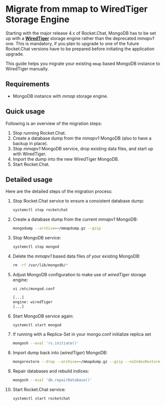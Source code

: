 # Migrate from mmap to WiredTiger Storage Engine

Starting with the major release 4.x of Rocket.Chat, MongoDB has to be set up with a [**WiredTiger**](https://www.mongodb.com/docs/manual/core/wiredtiger/) storage engine rather than the deprecated _mmapv1_ one. This is mandatory, if you plan to upgrade to one of the future Rocket.Chat versions have to be prepared before initiating the application upgrade.

This guide helps you migrate your existing `mmap` based MongoDB instance to WiredTiger manually.

## Requirements

* MongoDB instance with _mmap_ storage engine.

## Quick usage

Following is an overview of the migration steps:

1. Stop running Rocket.Chat.
2. Create a database dump from the _mmapv1_ MongoDB (also to have a backup in place).
3. Stop _mmapv1_ MongoDB service, drop existing data files, and start up with WiredTiger.
4. Import the dump into the new WiredTiger MongoDB.
5. Start Rocket.Chat.

## Detailed usage

Here are the detailed steps of the migration process:

1.  Stop Rocket.Chat service to ensure a consistent database dump:

    ```bash
    systemctl stop rocketchat
    ```
2.  Create a database dump from the current _mmapv1_ MongoDB:

    ```bash
    mongodump --archive=~/mmapdump.gz --gzip
    ```
3.  Stop MongoDB service:

    ```bash
    systemctl stop mongod
    ```
4.  Delete the _mmapv1_ based data files of your existing MongoDB:

    ```bash
    rm -rf /var/lib/mongodb/*
    ```
5.  Adjust MongoDB configuration to make use of _wiredTiger_ storage engine:

    ```
    vi /etc/mongod.conf
    ```

    ```bash
    [...]
    engine: wiredTiger
    [...]
    ```
6.  Start MongoDB service again:

    ```bash
    systemctl start mongod
    ```
7.  If running with a Replica-Set in your mongo.conf initialize replica set

    ```bash
    mongosh --eval 'rs.initiate()'
    ```
8.  Import dump back into (_wiredTiger_) MongoDB:

    ```bash
    mongorestore --drop --archive=~/mmapdump.gz --gzip --noIndexRestore
    ```
9.  Repair databases and rebuild indices:

    ```bash
    mongosh --eval 'db.repairDatabase()'
    ```
10. Start Rocket.Chat service:

    ```bash
    systemctl start rocketchat
    ```
